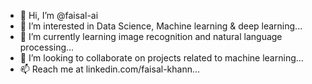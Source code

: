 - 👋 Hi, I’m @faisal-ai
- 👀 I’m interested in Data Science, Machine learning & deep learning...
- 🌱 I’m currently learning image recognition and natural language processing...
- 💞️ I’m looking to collaborate on projects related to machine learning...
- 📫 Reach me at linkedin.com/faisal-khann...

<!---
faisal-ai/faisal-ai is a ✨ special ✨ repository because its `README.md` (this file) appears on your GitHub profile.
You can click the Preview link to take a look at your changes.
--->
